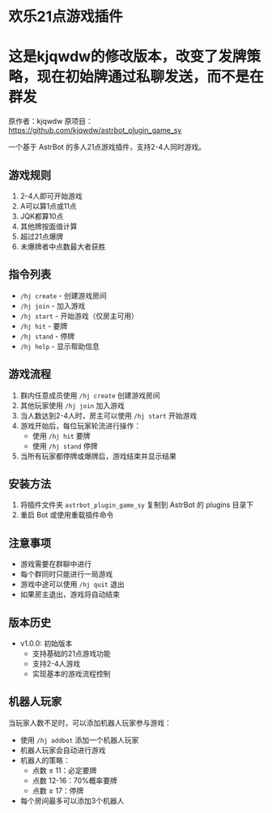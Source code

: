 # 欢乐21点游戏插件
# 这是kjqwdw的修改版本，改变了发牌策略，现在初始牌通过私聊发送，而不是在群发
   原作者：kjqwdw
   原项目：https://github.com/kjqwdw/astrbot_plugin_game_sy

一个基于 AstrBot 的多人21点游戏插件，支持2-4人同时游戏。

## 游戏规则

1. 2-4人即可开始游戏
2. A可以算1点或11点
3. JQK都算10点
4. 其他牌按面值计算
5. 超过21点爆牌
6. 未爆牌者中点数最大者获胜

## 指令列表

- `/hj create` - 创建游戏房间
- `/hj join` - 加入游戏
- `/hj start` - 开始游戏（仅房主可用）
- `/hj hit` - 要牌
- `/hj stand` - 停牌
- `/hj help` - 显示帮助信息

## 游戏流程

1. 群内任意成员使用 `/hj create` 创建游戏房间
2. 其他玩家使用 `/hj join` 加入游戏
3. 当人数达到2-4人时，房主可以使用 `/hj start` 开始游戏
4. 游戏开始后，每位玩家轮流进行操作：
   - 使用 `/hj hit` 要牌
   - 使用 `/hj stand` 停牌
5. 当所有玩家都停牌或爆牌后，游戏结束并显示结果

## 安装方法

1. 将插件文件夹 `astrbot_plugin_game_sy` 复制到 AstrBot 的 plugins 目录下
2. 重启 Bot 或使用重载插件命令

## 注意事项

- 游戏需要在群聊中进行
- 每个群同时只能进行一局游戏
- 游戏中途可以使用 `/hj quit` 退出
- 如果房主退出，游戏将自动结束

## 版本历史

- v1.0.0: 初始版本
  - 支持基础的21点游戏功能
  - 支持2-4人游戏
  - 实现基本的游戏流程控制

## 机器人玩家

当玩家人数不足时，可以添加机器人玩家参与游戏：

- 使用 `/hj addbot` 添加一个机器人玩家
- 机器人玩家会自动进行游戏
- 机器人的策略：
  - 点数 ≤ 11：必定要牌
  - 点数 12-16：70%概率要牌
  - 点数 ≥ 17：停牌
- 每个房间最多可以添加3个机器人

